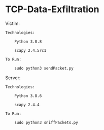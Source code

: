 # TCP-Data-Exfiltration
 


Victim:

	Technologies:
	
		Python 3.8.8
		
		scapy 2.4.5rc1
		
	To Run:
	
		sudo python3 sendPacket.py
		

Server:

	Technologies:
	
		Python 3.8.6
		
		scapy 2.4.4
		
	To Run:
	
		sudo python3 sniffPackets.py
